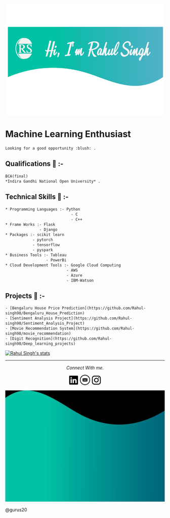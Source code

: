 <a href="https://rahul-singh98.github.io/"><img height="350" width="850" src="https://github.com/Rahul-singh98/Rahul-singh98/blob/master/readme_resources/top.png"></a>
# Machine Learning Enthusiast
	Looking for a good opportunity :blush: .

## Qualifications :book: :-
	BCA(final) 
	*Indira Gandhi National Open University* .

## Technical Skills :dart: :-
	* Programming Languages :- Python
								 - C
								 - C++
	* Frame Works :- Flask 
		           - Django
	* Packages :- scikit learn
				- pytorch
				- tensorflow
				- pyspark
	* Business Tools :- Tableau
					  - PowerBi
	* Cloud Development Tools :- Google Cloud Computing
	    					   - AWS
	    					   - Azure
	    					   - IBM-Watson

## Projects :memo: :-
	- [Bengaluru House Price Prediction](https://github.com/Rahul-singh98/Bengaluru_House_Prediction)
	- [Sentiment Analysis Project](https://github.com/Rahul-singh98/Sentiment_Analysis_Project)
	- [Movie Recommendation System](https://github.com/Rahul-singh98/movie_recommendation)
	- [Digit Recognition](https://github.com/Rahul-singh98/Deep_learning_projects)

[![Rahul Singh's stats](https://github-readme-stats.vercel.app/api?username=Rahul-singh98)](https://github.com/Rahul-singh98/github-readme-stats)



<hr>
<p align="center">
  <i>Connect With me.</i>

  <p align="center">
    <a href="https://www.linkedin.com/in/rahul-singh-432555194" alt="Linkedin"><img src="https://github.com/Rahul-singh98/Rahul-singh98/blob/master/readme_resources/linkedin.png"></a>
    <a href="mailto:rahulrajput98fun@gmail.com" alt="Contact me"><img src="https://github.com/Rahul-singh98/Rahul-singh98/blob/master/readme_resources/mail.png"></a>
    <a href="https://www.instagram.com/karan_8510" alt="Instagram"><img src="https://github.com/Rahul-singh98/Rahul-singh98/blob/master/readme_resources/instagram.png"></a>
  </p>
</p>

<a href="https://rahul-singh98.github.io/"><img height="350" width="850" src="https://github.com/Rahul-singh98/Rahul-singh98/blob/master/readme_resources/bottom.jpg"></a>

@gurus20